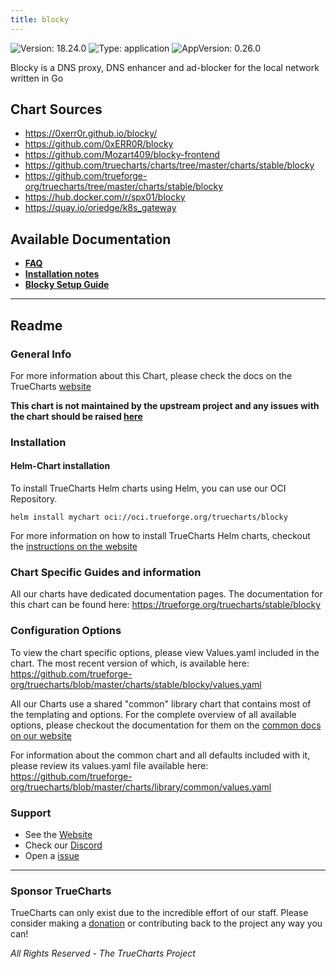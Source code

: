 ```yaml
---
title: blocky
---
```


![Version: 18.24.0](https://img.shields.io/badge/Version-18.24.0-informational?style=flat-square) ![Type: application](https://img.shields.io/badge/Type-application-informational?style=flat-square) ![AppVersion: 0.26.0](https://img.shields.io/badge/AppVersion-0.26.0-informational?style=flat-square)

Blocky is a DNS proxy, DNS enhancer and ad-blocker for the local network written in Go

## Chart Sources

- https://0xerr0r.github.io/blocky/
- https://github.com/0xERR0R/blocky
- https://github.com/Mozart409/blocky-frontend
- https://github.com/truecharts/charts/tree/master/charts/stable/blocky
- https://github.com/trueforge-org/truecharts/tree/master/charts/stable/blocky
- https://hub.docker.com/r/spx01/blocky
- https://quay.io/oriedge/k8s_gateway

## Available Documentation

- [**FAQ**](./faq)
- [**Installation notes**](./installation-notes)
- [**Blocky Setup Guide**](./setup-guide)


---

## Readme


### General Info

For more information about this Chart, please check the docs on the TrueCharts [website](https://trueforge.org/truecharts/stable/blocky)

**This chart is not maintained by the upstream project and any issues with the chart should be raised [here](https://github.com/trueforge-org/truecharts/issues/new/choose)**

### Installation

#### Helm-Chart installation

To install TrueCharts Helm charts using Helm, you can use our OCI Repository.

`helm install mychart oci://oci.trueforge.org/truecharts/blocky`

For more information on how to install TrueCharts Helm charts, checkout the [instructions on the website](https://trueforge.org/truecharts/guides/)

### Chart Specific Guides and information

All our charts have dedicated documentation pages.
The documentation for this chart can be found here:
https://trueforge.org/truecharts/stable/blocky

### Configuration Options

To view the chart specific options, please view Values.yaml included in the chart.
The most recent version of which, is available here: https://github.com/trueforge-org/truecharts/blob/master/charts/stable/blocky/values.yaml

All our Charts use a shared "common" library chart that contains most of the templating and options.
For the complete overview of all available options, please checkout the documentation for them on the [common docs on our website](https://trueforge.org/truecharts-common/)

For information about the common chart and all defaults included with it, please review its values.yaml file available here: https://github.com/trueforge-org/truecharts/blob/master/charts/library/common/values.yaml

### Support

- See the [Website](https://truecharts.org)
- Check our [Discord](https://discord.gg/tVsPTHWTtr)
- Open a [issue](https://github.com/trueforge-org/truecharts/issues/new/choose)

---

### Sponsor TrueCharts

TrueCharts can only exist due to the incredible effort of our staff.
Please consider making a [donation](https://trueforge.org/general/sponsor/) or contributing back to the project any way you can!

_All Rights Reserved - The TrueCharts Project_

